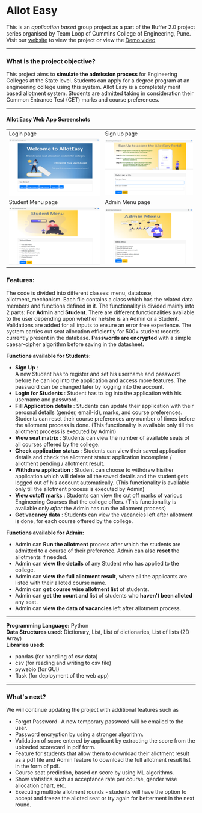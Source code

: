 # Allot Easy

This is an *application based* group project as a part of the Buffer 2.0 project series organised by Team Loop of Cummins College of Engineering, Pune. 
Visit our [website] to view the project or view the [Demo video]

---
### What is the project objective?
This project aims to **simulate the admission process** for Engineering Colleges at the State level. Students can apply for a degree program at an engineering college using this system. Allot Easy is a completely merit based allotment system. Students are admitted taking in consideration their Common Entrance Test (CET) marks and course preferences.

----
#### Allot Easy Web App Screenshots

<table>
  <tr>
    <td>Login page</td>
     <td>Sign up page</td>
  </tr>
  <tr>
    <td><img src="screenshots/Login_page.png" width=auto height=auto></td>
    <td><img src="screenshots/Sign_up_page.png" width=auto height=auto></td>
  </tr>
  <tr>
     <td>Student Menu page</td>
     <td>Admin Menu page</td>
  </tr>
  <tr>
    <td><img src="screenshots/Student_menu_page.png" width=auto height=auto></td>
    <td><img src="screenshots/Admin_menu_page.png" width=auto height=auto></td>
  </tr>
 </table>

### Features:
The code is divided into different classes: menu, database, allotment_mechanism. 
Each file contains a class which has the related data members and functions defined in it. 
The functionality is divided mainly into 2 parts: For **Admin** and **Student**. 
There are different functionalities available to the user depending upon whether he/she is an Admin or a Student. Validations are added for all inputs to ensure an error free experience.
The system carries out seat allocation efficiently for 500+ student records currently present in the database.
**Passwords are encrypted** with a simple caesar-cipher algorithm before saving in the datasheet.

**Functions available for Students:**
- **Sign Up** :  
A new Student has to register and set his username and password before he can log into the application and access more features. 
The password can be changed later by logging into the account.
- **Login for Students** : 
Student has to log into the application with his username and password.
- **Fill Application details** : 
Students can update their application with their perosnal details (gender, email-id), marks, and course preferences. Students can reset their course preferences any number of times before the allotment process is done. 
(This functionality is available only till the allotment process is executed by Admin)
- **View seat matrix** : 
Students can view the number of available seats of all courses offered by the college.
- **Check application status** : 
Students can view their saved application details and check the allotment status: application incomplete / allotment pending / allotment result.
- **Withdraw application** : 
Student can choose to withdraw his/her application which will delete all the saved details and the student gets logged out of his account automatically.
(This functionality is available only till the allotment process is executed by Admin)
- **View cutoff marks** : 
Students can view the cut off marks of various Engineering Courses that the college offers. (This functionality is available only *after* the Admin has run the allotment process)
- **Get vacancy data** : 
Students can view the vacancies left after allotment is done, for each course offered by the college. 

**Functions available for Admin:**
- Admin can **Run the allotment** process after which the students are admitted to a course of their preference. Admin can also **reset** the allotments if needed.
- Admin can **view the details** of any Student who has applied to the college.
- Admin can **view the full allotment result**, where all the applicants are listed with their alloted course name.
- Admin can **get course wise allotment list** of students.
- Admin can **get the count and list** of students who **haven't been alloted** any seat.
- Admin can **view the data of vacancies** left after allotment process.

---
**Programming Language:**  Python </br>
**Data Structures used:**  Dictionary, List, List of dictionaries, List of lists (2D Array) </br>
**Libraries used:** </br>
- pandas (for handling of csv data)
- csv  (for reading and writing to csv file)
- pywebio (for GUI)
- flask (for deployment of the web app)

---
### What's next?
We will continue updating the project with additional features such as
- Forgot Password- A new temporary password will be emailed to the user.
- Password encryption by using a stronger algorithm.
- Validation of score entered by applicant by extracting the score from the uploaded scorecard in pdf form.
- Feature for students that allow them to download their allotment result as a pdf file and Admin feature to download the full allotment result list in the form of pdf.
- Course seat prediction, based on score by using ML algorithms.
- Show statistics such as acceptance rate per course, gender wise allocation chart, etc.
- Executing multiple allotment rounds - students will have the option to accept and freeze the alloted seat or try again for betterment in the next round.


[//]: # (These are reference links used in the body of this note and get stripped out when the markdown processor does its job. There is no need to format nicely because it shouldn't be seen. Thanks SO - http://stackoverflow.com/questions/4823468/store-comments-in-markdown-syntax)

   [website]: <https://allot-easy.herokuapp.com/>
   [Demo video]: <https://youtu.be/Kn9ufMtAcJc>

